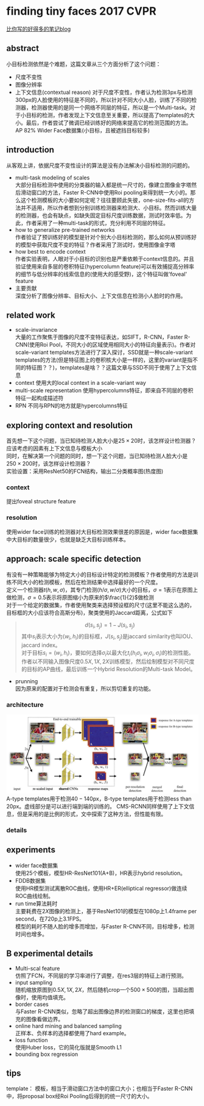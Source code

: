 # finding tiny faces 2017 CVPR
[比你写的好得多的笔记blog](http://blog.csdn.net/shuzfan/article/details/66971130)


## abstract
小目标检测依然是个难题，这篇文章从三个方面分析了这个问题：
- 尺度不变性
- 图像分辨率
- 上下文信息(contextual reason)
对于尺度不变性，作者认为检测3px与检测300px的人脸使用的特征是不同的，所以针对不同大小人脸，训练了不同的检测器，检测器使用的是同一个网络不同层的特征，所以是一个Multi-task。对于小目标的检测，作者发现上下文信息至关重要，所以提高了templates的大小。最后，作者尝试了微调已经训练好的网络来提高它的检测范围的方法。
AP 82% Wider Face数据集(小目标，且被遮挡目标较多)

## introduction
从客观上讲，依据尺度不变性设计的算法是没有办法解决小目标检测的问题的。  
- multi-task modeling of scales  
大部分目标检测中使用的分类器的输入都是统一尺寸的，像建立图像金字塔然后滑动窗口的方法，Faster R-CNN中使用Roi pooling来得到统一大小的。那么这个检测模板的大小要如何定呢？往往要顾此失彼，one-size-fits-all的方法并不适用，所以作者想到分别训练检测器来检测大、小目标。然而训练大量的检测器，也会有缺点，如缺失固定目标尺度训练数据，测试时效率低。为此，作者采用了一种multi-task的形式，充分利用不同层的特征。
- how to generalize pre-trained networks  
作者验证了预训练好的模型是针对个别大小目标检测的，那么如何从预训练好的模型中获取尺度不变的特征？作者采用了测试时，使用图像金字塔
- how best to encode context   
作者实验表明，人眼对于小目标的识别也是严重依赖于context信息的。并且验证使用来自多层的卷积特征(hypercolumn feature)可以有效捕捉高分辨率的细节与低分辨率的线索信息的(使用大的感受野)，这个特征叫做'foveal' feature
- 主要贡献  
深度分析了图像分辨率、目标大小、上下文信息在检测小人脸时的作用。

## related work
- scale-invariance  
大量的工作聚焦于图像的尺度不变特征表达，如SIFT，R-CNN，Faster R-CNN(使用Roi Pool，不同大小的区域使用相同大小的特征向量表示)。作者对scale-variant templates方法进行了深入探讨，SSD就是一种scale-variant templates的方法(但是特征图上的卷积核大小是一样的，这里的variant是指不同的特征图？？)，templates是啥？？这篇文章与SSD不同于使用了上下文信息 
- context
使用大的local context in a scale-variant way
- multi-scale representation
使用hypercolumns特征，即来自不同层的卷积特征一起构成描述符
- RPN
不同与RPN的地方就是hypercolumns特征

## exploring context and resolution
首先想一下这个问题，当已知待检测人脸大小是$25\times 20$时，该怎样设计检测器？ 应该考虑的因素有上下文信息与模板大小  
同时，在解决第一个问题的同时，想一下这个问题，当已知待检测人脸大小是$250\times 200$时，该怎样设计检测器？  
实验设置：采用ResNet50的FCN结构，输出二分类概率图(热度图)
### context
提出foveal structure feature
### resolution
使用wider face训练的检测器对大目标检测效果很差的原因是，wider face数据集中大目标的数量很少，也就是缺乏大目标训练样本。

## approach: scale specific detection
有没有一种策略能够为特定大小的目标设计特定的检测模板？作者使用的方法是训练不同大小的检测模板，然后在检测结果中选择最好的一个尺度。  
定义一个检测器$t(h,w,\sigma)$，其专门检测$(h/ \sigma,w/ \sigma)$大小的目标，$\sigma =1$表示在原图上做检测，$\sigma=0.5$表示将原图缩小为原来的$\frac{1}{2}$做检测  
对于一个给定的数据集，作者使用聚类来选择预设框的尺寸(这里不能这么选的，目标框的大小应该符合高斯分布)，聚类使用的Jaccard距离，公式如下
> $$d(s_i,s_j)=1-J(s_i,s_j)$$
其中$s_i$表示大小为$(w_i,h_i)$的目标框，$J(s_i,s_j)$是jaccard similarity也叫IOU、jaccard index。  
对于目标$s_i=(w_i,h_i)$，要如何选择$\sigma _i$以最大化$t_i(h_i \sigma _i,w_i \sigma _i, \sigma _i)$的检测性能。作者以不同输入图像尺度$0.5X,1X,2X$训练模型，然后绘制模型对不同尺度的目标的AP曲线，最后训练一个Hybrid Resolution的Multi-task Model。  
- prunning  
因为原来的配置对于检测会有重复，所以剪切重复的功能。
### architecture
![tinyFace](../image/essay/tinyface.jpg)  
A-type templates用于检测$40-140$px，B-type templates用于检测less than $20$px。虚线部分是可以进行端到端的训练的。 
CMS-RCNN同样使用了上下文信息，但是采用的是比例的形式，文中探索了这种方法，但性能有限。
### details

## experiments
- wider face数据集  
使用25个模板，模型HR-ResNet101(A+B)，HR表示hybrid resolution。
- FDDB数据集  
使用HR模型测试离散ROC曲线，使用HR+ER(elliptical regressor)做连续ROC曲线绘制。
- run time算法耗时   
主要耗费在$2X$图像的检测上，基于ResNet101的模型在1080p上1.4frame per second，在720p上3.1FPS。  
模型的耗时不随人脸的增多而增加，与Faster R-CNN不同，目标增多，检测时间也增多。

## B experimental details
- Multi-scal feature  
仿照了FCN，不同层的学习率进行了调整，在res3层的特征上进行预测。
- input sampling  
随机缩放原图到$0.5X,1X,2X$，然后随机crop一个$500\times 500$的图，当超出图像时，使用均值填充。
- border cases  
与Faster R-CNN类似，忽略了超出图像边界的检测窗口的梯度，这里也把填充的图像看做边界。
- online hard mining and balanced sampling  
正样本、负样本的选择都使用了hard example。
- loss function  
使用Huber loss，它的简化版就是Smooth L1
- bounding box regression  

## tips
template： 模板，相当于滑动窗口方法中的窗口大小；也相当于Faster R-CNN中，将proposal box经Roi Pooling后得到的统一尺寸的大小。